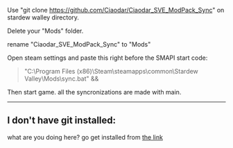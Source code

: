 Use "git clone https://github.com/Ciaodar/Ciaodar_SVE_ModPack_Sync" on stardew walley directory. 

Delete your "Mods" folder. 

rename "Ciaodar_SVE_ModPack_Sync" to "Mods"

Open steam settings and paste this right before the SMAPI start code:
>  "C:\Program Files (x86)\Steam\steamapps\common\Stardew Valley\Mods\sync.bat" &&

Then start game. all the syncronizations are made with main.

---
I don't have git installed:
-
what are you doing here? go get installed from [the link](https://git-scm.com/download/win)

